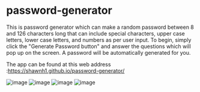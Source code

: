 # password-generator
This is password generator which can make a random password between 8 and 126 characters long that can include special characters, upper case letters, lower case letters, and numbers as per user input.
To begin, simply click the "Generate Password button" and answer the questions which will pop up on the screen.  A password will be automatically generated for you.

The app can be found at this web address :https://shawnh1.github.io/password-generator/

![image](https://user-images.githubusercontent.com/88810406/134089647-609193a0-0fdd-4a57-8555-80918983dc0a.png)
![image](https://user-images.githubusercontent.com/88810406/134090843-26322806-ba94-4b3f-b0cb-6344f996e6f9.png)
![image](https://user-images.githubusercontent.com/88810406/134091129-85a3e805-908a-40f0-84d6-dc593722752d.png)
![image](https://user-images.githubusercontent.com/88810406/134091179-14b81bde-1196-4ee0-be5e-ce8fbad4b2f0.png)

